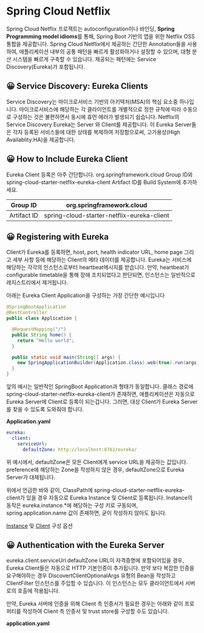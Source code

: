 # Spring Cloud Netflix

Spring Cloud Netflix 프로젝트는 autoconfiguration이나 바인딩, **Spring Programming model idioms**를 통해, Spring Boot 기반의 앱을 위한 Netflix OSS 통합을 제공합니다. Spring Cloud Netflix에서 제공하는 간단한 Annotation들을 사용하여, 애플리케이션 내부의 공통 패턴을 빠르게 활성화하거나 설정할 수 있으며, 대형 분산 시스템을 빠르게 구축할 수 있습니다. 제공되는 패턴에는 Service Discovery(Eureka)가 포함됩니다.

## 😀 Service Discovery: Eureka Clients

Service Discovery는 마이크로서비스 기반의 아키텍처(MSA)의 핵심 요소중 하나입니다. 마이크로서비스에 해당하는 각 클라이언트를 개별적으로 정한 규칙에 따라 수동으로 구성하는 것은 불편하면서 동시에 휴먼 에러가 발생되기 쉽습니다. Netflix의 Service Discovery Eureka는 Server 와 Client를 제공합니다. 이 Eureka Server들은 각자 등록된 서비스들에 대한 상태를 복제하여 저장함으로써, 고가용성(High Availablity:HA)을 제공합니다.

## 😀 How to Include Eureka Client

Eureka Client 등록은 아주 간단합니다. org.springframework.cloud Group ID와 spring-cloud-starter-netflix-eureka-client Artifact ID를 Build System에 추가하세요.

| Group ID | org.springframework.cloud |
| --- | --- |
| Artifact ID | spring-cloud-starter-netflix-eureka-client |

## 😀 Registering with Eureka

Client가 Eureka를 등록하면, host, port, health indicator URL, home page 그리고 세부 사항 등에 해당하는 Client의 메타 데이터를 제공합니다. Eureka는 서비스에 해당하는 각각의 인스턴스로부터 heartbeat메시지를 받습니다. 만약, heartbeat가 configurable timetable을 통해 장애 조치되었다고 판단되면, 인스턴스는 일반적으로 레지스트리에서 제거됩니다.

아래는 Eureka Client Application을 구성하는 가장 간단한 예시입니다

```java
@SpringBootApplication
@RestController
public class Application {

  @RequestMapping("/")
  public String home() {
    return "Hello world";
  }

  public static void main(String[] args) {
    new SpringApplicationBuilder(Application.class).web(true).run(args);
  }
}
```

앞의 예시는 일반적인 SpringBoot Application과 형태가 동일합니다. 클래스 경로에 spring-cloud-starter-netflix-eureka-client가 존재하면, 애플리케이션은 자동으로 Eureka Server에 Client로 등록이 되는겁니다. 그러면, 대상 Client가 Eureka Server를 찾을 수 있도록 도와줘야 합니다.

**Application.yaml**

```yaml
eureka:
  client:
    serviceUrl:
      defaultZone: http://localhost:8761/eureka/
```

위 예시에서, defaultZone은 모든 Client에게 service URL을 제공하는 값입니다. preference에 해당하는 Zone을 작성하지 않은 경우, defaultZone으로 Eureka Server가 대체됩니다.

위에서 언급한 바와 같이, ClassPath에 spring-cloud-starter-netflix-eureka-client가 있을 경우 자동으로 Eureka Instance 및 Client로 등록됩니다. Instance의 동작은 eureka.instance.*에 해당하는 구성 키로 구동되며, spring.application.name 값이 존재하면, 굳이 작성하지 않아도 됩니다.

[Instance](https://github.com/spring-cloud/spring-cloud-netflix/blob/main/spring-cloud-netflix-eureka-client/src/main/java/org/springframework/cloud/netflix/eureka/EurekaInstanceConfigBean.java) 및 [Client](https://github.com/spring-cloud/spring-cloud-netflix/blob/main/spring-cloud-netflix-eureka-client/src/main/java/org/springframework/cloud/netflix/eureka/EurekaClientConfigBean.java) 구성 옵션

## 😀 Authentication with the Eureka Server

eureka.client.serviceUrl.defaultZone URL이 자격증명에 포함되어있을 경우, Eureka Client들은 자동으로 HTTP 기본인증이 추가됩니다. 만약 보다 복잡한 인증을 요구해야하는 경우 DiscovertClientOptionalArgs 유형의 Bean을 작성하고 ClientFilter 인스턴스를 주입할 수 있습니다. 이 인스턴스는 모두 클라이언트에서 서버로의 호출에 적용됩니다.

만약, Eureka 서버에 인증을 위해 Client 측 인증서가 필요한 경우는 아래와 같이 프로퍼티를 작성하여 Client 측 인증서 및 trust store를 구성할 수도 있습니다.

**application.yaml**
